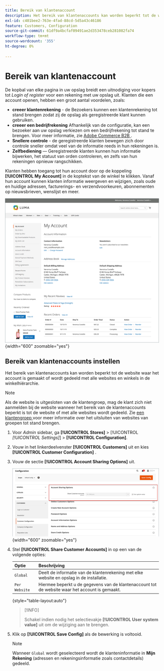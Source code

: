 ```yaml
---
title: Bereik van klantenaccount
description: Het bereik van klantenaccounts kan worden beperkt tot de website waar het account is gemaakt of wordt gedeeld met alle websites en winkels in de winkelhiërarchie.
exl-id: c401bee2-763e-4fad-88cd-5d5a43c46186
feature: Customers, Configuration
source-git-commit: 61df9a4bcfaf09491ae2d353478ceb281082fa74
workflow-type: tm+mt
source-wordcount: '355'
ht-degree: 0%

---
```


# Bereik van klantenaccount

De kopbal van elke pagina in uw opslag breidt een uitnodiging voor kopers tot _Login of register_ voor een rekening met uw opslag uit. Klanten die een account openen, hebben een groot aantal voordelen, zoals:

* **creeer klantenrekening** - de Bezoekers kunnen een klantenrekening tot stand brengen zodat zij de opslag als geregistreerde klant kunnen gebruiken.
* **creeer een bedrijfrekening** Afhankelijk van de configuratie, kan een bezoeker aan uw opslag verkiezen om een bedrijfrekening tot stand te brengen. Voor meer informatie, zie [ Adobe Commerce B2B ](../b2b/introduction.md).
* **Snellere controle** - de geregistreerde klanten bewegen zich door controle sneller omdat veel van de informatie reeds in hun rekeningen is.
* **Zelfbediening** — Geregistreerde klanten kunnen hun informatie bijwerken, het statuut van orden controleren, en zelfs van hun rekeningen opnieuw rangschikken.

Klanten hebben toegang tot hun account door op de koppeling **[!UICONTROL My Account]** in de koptekst van de winkel te klikken. Vanaf hun account kunnen klanten informatie weergeven en wijzigen, zoals oude en huidige adressen, facturerings- en verzendvoorkeuren, abonnementen op nieuwsbrieven, wenslijst en meer.

![ Mijn Rekening ](assets/account-dashboard-my-account.png){width="600" zoomable="yes"}

## Bereik van klantenaccounts instellen

Het bereik van klantenaccounts kan worden beperkt tot de website waar het account is gemaakt of wordt gedeeld met alle websites en winkels in de winkelhiërarchie.

>[!NOTE]
>
>Als de website is uitgesloten van de klantengroep, mag de klant zich niet aanmelden bij de website wanneer het bereik van de klantenaccounts beperkt is tot de website of met alle websites wordt gedeeld. Zie [ een klantengroep ](customer-groups.md#create-a-customer-group) voor meer informatie over het uitsluiten van websites van groepen tot stand brengen.

1. Voor _Admin_ sidebar, ga **[!UICONTROL Stores]** > [!UICONTROL _[!UICONTROL Settings]_] > **[!UICONTROL Configuration]**.

1. Vouw in het linkerdeelvenster **[!UICONTROL Customers]** uit en kies **[!UICONTROL Customer Configuration]** .

1. Vouw de sectie **[!UICONTROL Account Sharing Options]** uit.

   ![ de Opties van het Delen van de Rekening ](assets/customer-configuration-account-sharing-options.png){width="600" zoomable="yes"}

1. Stel **[!UICONTROL Share Customer Accounts]** in op een van de volgende opties:

   | Optie | Beschrijving |
   | --- | --- |
   | `Global` | Deelt de informatie van de klantenrekening met elke website en opslag in de installatie. |
   | `Per Website` | Hiermee beperkt u de gegevens van de klantenaccount tot de website waar het account is gemaakt. |

   {style="table-layout:auto"}

   >[!INFO]
   >
   > Schakel indien nodig het selectievakje **[!UICONTROL User system value]** uit om de wijziging aan te brengen.

1. Klik op **[!UICONTROL Save Config]** als de bewerking is voltooid.

   >[!NOTE]
   >
   >Wanneer `Global` wordt geselecteerd wordt de klanteninformatie in **Mijn Rekening** (adressen en rekeningsinformatie zoals contactdetails) gedeeld.
